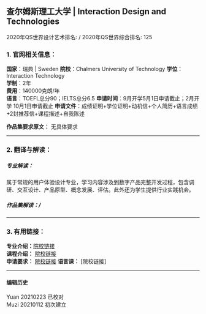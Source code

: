 ## 查尔姆斯理工大学 | Interaction Design and Technologies

2020年QS世界设计艺术排名: /
2020年QS世界综合排名: 125  

### 1. 官网相关信息：
**国家**：瑞典 | Sweden
**院校**：Chalmers University of Technology
**学位**：Interaction Technology  
**学制**：2年  
**费用**：140000克朗/年  
**语言**：TOEFL总分90；IELTS总分6.5
**申请时间**：9月开学5月1日申请截止；2月开学 10月1日申请截止
**申请文件**：成绩证明+学位证明+动机信+个人简历+语言成绩+2封推荐信+课程描述+自我陈述

**作品集要求原文：** 无具体要求

---

### 2. 翻译与解读：

##### 专业解读：
属于常规的用户体验设计专业，学习内容涉及到数字产品完整开发过程，包含调研、交互设计、产品原型、概念发展、评估。此外还为学生提供行业实践机会。

##### 作品集解读：/



---


### 3. 有用链接：

**专业介绍：**[院校链接](http://www.chalmers.se/en/education/programmes/masters-info/Pages/Interaction-Design-and-Technologies.aspx)  
**课程介绍：** [院校链接](http://www.chalmers.se/en/education/programmes/masters-info/Pages/Interaction-Design-and-Technologies.aspx)  
**申请要求：** [院校链接](https://www.chalmers.se/en/education/application-admission/required_documents/Pages/required%20documents.aspx)
**语言课：** [院校链接]


---


#### 编辑历史
Yuan 20210223 已校对  
Muzi 20210112 初次建立
